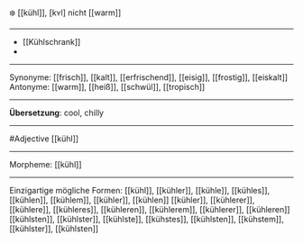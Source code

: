 ❄️ [[kühl]], [kʏl]
nicht [[warm]]

---
- [[Kühlschrank]]
-

---
Synonyme: [[frisch]], [[kalt]], [[erfrischend]], [[eisig]], [[frostig]], [[eiskalt]]
Antonyme: [[warm]], [[heiß]], [[schwül]], [[tropisch]]

---
**Übersetzung**:
cool, chilly

---
#Adjective [[kühl]]

---
Morpheme:
[[kühl]]

---


Einzigartige mögliche Formen: 
[[kühl]], [[kühler]], [[kühle]], [[kühles]], [[kühlen]], [[kühlem]], [[kühler]], [[kühlen]]
[[kühler]], [[kühlerer]], [[kühlere]], [[kühleres]], [[kühleren]], [[kühlerem]], [[kühlerer]], [[kühleren]]
[[kühlsten]], [[kühlster]], [[kühlste]], [[kühstes]], [[kühlsten]], [[kühstem]], [[kühlster]], [[kühlsten]]
